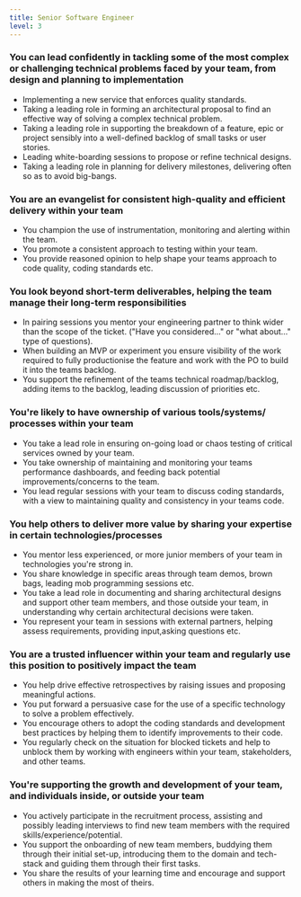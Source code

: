 ```yaml
---
title: Senior Software Engineer
level: 3
---
```


### You can lead confidently in tackling some of the most complex or challenging technical problems faced by your team, from design and planning to implementation

- Implementing a new service that enforces quality standards.
- Taking a leading role in forming an architectural proposal to find an effective way of solving a complex technical problem.
- Taking a leading role in supporting the breakdown of a feature, epic or project sensibly into a well-defined backlog of small tasks or user stories.
- Leading white-boarding sessions to propose or refine technical designs.
- Taking a leading role in planning for delivery milestones, delivering often so as to avoid big-bangs.

### You are an evangelist for consistent high-quality and efficient delivery within your team

- You champion the use of instrumentation, monitoring and alerting within the team.
- You promote a consistent approach to testing within your team.
- You provide reasoned opinion to help shape your teams approach to code quality, coding standards etc.

### You look beyond short-term deliverables, helping the team manage their long-term responsibilities

- In pairing sessions you mentor your engineering partner to think wider than the scope of the ticket. ("Have you considered..." or "what about..." type of questions).
- When building an MVP or experiment you ensure visibility of the work required to fully productionise the feature and work with the PO to build it into the teams backlog.
- You support the refinement of the teams technical roadmap/backlog, adding items to the backlog, leading discussion of priorities etc.

### You're likely to have ownership of various tools/systems/ processes within your team

- You take a lead role in ensuring on-going load or chaos testing of critical services owned by your team.
- You take ownership of maintaining and monitoring your teams performance dashboards, and feeding back potential improvements/concerns to the team.
- You lead regular sessions with your team to discuss coding standards, with a view to maintaining quality and consistency in your teams code.

### You help others to deliver more value by sharing your expertise in certain technologies/processes

- You mentor less experienced, or more junior members of your team in technologies you're strong in.
- You share knowledge in specific areas through team demos, brown bags, leading mob programming sessions etc.
- You take a lead role in documenting and sharing architectural designs and support other team members, and those outside your team, in understanding why certain architectural decisions were taken.
- You represent your team in sessions with external partners, helping assess requirements, providing input,asking questions etc.

### You are a trusted influencer within your team and regularly use this position to positively impact the team

- You help drive effective retrospectives by raising issues and proposing meaningful actions.
- You put forward a persuasive case for the use of a specific technology to solve a problem effectively.
- You encourage others to adopt the coding standards and development best practices by helping them to identify improvements to their code.
- You regularly check on the situation for blocked tickets and help to unblock them by working with engineers within your team, stakeholders, and other teams.

### You're supporting the growth and development of your team, and individuals inside, or outside your team

- You actively participate in the recruitment process, assisting and possibly leading interviews to find new team members with the required skills/experience/potential.
- You support the onboarding of new team members, buddying them through their initial set-up, introducing them to the domain and tech-stack and guiding them through their first tasks.
- You share the results of your learning time and encourage and support others in making the most of theirs.
